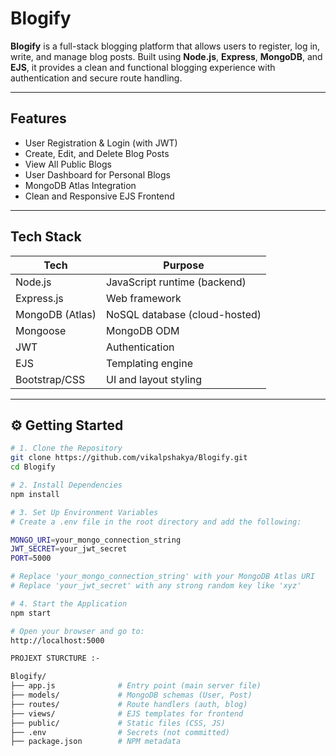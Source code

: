 # Blogify

**Blogify** is a full-stack blogging platform that allows users to register, log in, write, and manage blog posts. Built using **Node.js**, **Express**, **MongoDB**, and **EJS**, it provides a clean and functional blogging experience with authentication and secure route handling.

---

## Features

-  User Registration & Login (with JWT)
-  Create, Edit, and Delete Blog Posts
-  View All Public Blogs
-  User Dashboard for Personal Blogs
-  MongoDB Atlas Integration
-  Clean and Responsive EJS Frontend

---

##  Tech Stack

| Tech            | Purpose                        |
|----------------|---------------------------------|
| Node.js         | JavaScript runtime (backend)   |
| Express.js      | Web framework                  |
| MongoDB (Atlas) | NoSQL database (cloud-hosted)  |
| Mongoose        | MongoDB ODM                    |
| JWT             | Authentication                 |
| EJS             | Templating engine              |
| Bootstrap/CSS   | UI and layout styling          |

---

## ⚙ Getting Started

```bash
# 1. Clone the Repository
git clone https://github.com/vikalpshakya/Blogify.git
cd Blogify

# 2. Install Dependencies
npm install

# 3. Set Up Environment Variables
# Create a .env file in the root directory and add the following:

MONGO_URI=your_mongo_connection_string
JWT_SECRET=your_jwt_secret
PORT=5000

# Replace 'your_mongo_connection_string' with your MongoDB Atlas URI
# Replace 'your_jwt_secret' with any strong random key like 'xyz'

# 4. Start the Application
npm start

# Open your browser and go to:
http://localhost:5000

PROJEXT STURCTURE :-

Blogify/
├── app.js              # Entry point (main server file)
├── models/             # MongoDB schemas (User, Post)
├── routes/             # Route handlers (auth, blog)
├── views/              # EJS templates for frontend
├── public/             # Static files (CSS, JS)
├── .env                # Secrets (not committed)
├── package.json        # NPM metadata



